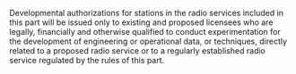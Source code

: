Developmental authorizations for stations in the radio services included in this part will be issued only to existing and proposed licensees who are legally, financially and otherwise qualified to conduct experimentation for the development of engineering or operational data, or techniques, directly related to a proposed radio service or to a regularly established radio service regulated by the rules of this part.

